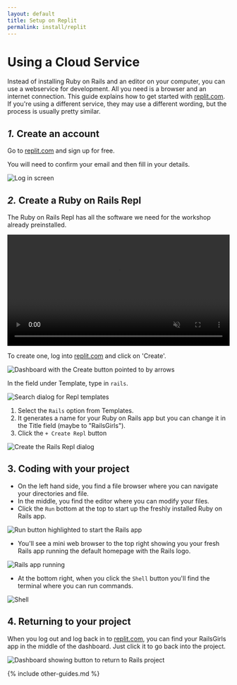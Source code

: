 ```yaml
---
layout: default
title: Setup on Replit
permalink: install/replit
---
```


# Using a Cloud Service

Instead of installing Ruby on Rails and an editor on your computer, you can use a webservice for development. All you need is a browser and an internet connection. This guide explains how to get started with [replit.com]. If you're using a different service, they may use a different wording, but the process is usually pretty similar.

## _1._ Create an account

Go to [replit.com] and sign up for free.

You will need to confirm your email and then fill in your details.

![Log in screen](/images/replit/create-account.png)

## _2._ Create a Ruby on Rails Repl

The Ruby on Rails Repl has all the software we need for the workshop already preinstalled.

<video width="100%" preload="auto" muted controls>
	<source src="/images/replit/replit-rails.mp4" type="video/mp4">
</video>

To create one, log into [replit.com] and click on 'Create'.

![Dashboard with the Create button pointed to by arrows](/images/replit/create-app.png)

In the field under Template, type in `rails`.

![Search dialog for Repl templates](/images/replit/search-rails.png)

1. Select the `Rails` option from Templates.
2. It generates a name for your Ruby on Rails app but you can change it in the Title field (maybe to "RailsGirls").
3. Click the `+ Create Repl` button

![Create the Rails Repl dialog](/images/replit/create-rails-repl.png)

## 3. Coding with your project

- On the left hand side, you find a file browser where you can navigate your directories and file.
- In the middle, you find the editor where you can modify your files.
- Click the `Run` bottom at the top to start up the freshly installed Ruby on Rails app.

![Run button highlighted to start the Rails app](images/replit/run.png)

- You'll see a mini web browser to the top right showing you your fresh Rails app running the default homepage with the Rails logo.

![Rails app running](/images/replit/rails-running.png)

- At the bottom right, when you click the `Shell` button you'll find the terminal where you can run commands.

![Shell](/images/replit/shell.png)

## 4. Returning to your project

When you log out and log back in to [replit.com], you can find your RailsGirls app in the middle of the dashboard. Just click it to go back into the project.

![Dashboard showing button to return to Rails project](/images/replit/re-open.png)

[replit.com]: https://replit.com

{% include other-guides.md %}
